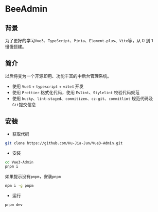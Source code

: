 # BeeAdmin

## 背景

为了更好的学习`Vue3`、`TypeScript`、`Pinia`、`Element-plus`、`Vite`等，从 0 到 1 慢慢搭建。

## 简介

以后将变为一个开源即用、功能丰富的中后台管理系统。

- 使用 `Vue3` + `typescript` + `vite4` 开发
- 使用 `Prettier` 格式化代码，使用 `Eslint`、`Stylelint` 校验代码规范
- 使用 `husky`、`lint-staged`、`commitizen`、`cz-git`、`commitlint` 规范代码及`Git`提交信息

## 安装

- 获取代码

```bash
git clone https://github.com/Hu-Jia-Jun/Vue3-Admin.git
```

- 安装

```bash
cd Vue3-Admin
pnpm i
```

如果提示没有`pnpm`，安装`pnpm`

```bash
npm i -g pnpm
```

- 运行

```bash
pnpm dev
```
